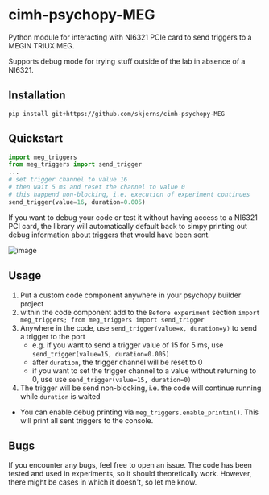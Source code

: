 # cimh-psychopy-MEG

Python module for interacting with NI6321 PCIe card to send triggers to a MEGIN TRIUX MEG.

Supports debug mode for trying stuff outside of the lab in absence of a NI6321.

## Installation

`pip install git+https://github.com/skjerns/cimh-psychopy-MEG`

## Quickstart

```Python
import meg_triggers
from meg_triggers import send_trigger
...
# set trigger channel to value 16 
# then wait 5 ms and reset the channel to value 0
# this happend non-blocking, i.e. execution of experiment continues
send_trigger(value=16, duration=0.005)
```

If you want to debug your code or test it without having access to a NI6321 PCI card, the library will automatically default back to simpy printing out debug information about triggers that would have been sent.

![image](https://github.com/skjerns/cimh-psychopy-MEG/assets/14980558/2804ad4f-1b7b-47f3-a4c1-add9e052c142)


## Usage

1. Put a custom code component anywhere in your psychopy builder project
2. within the code component add to the `Before experiment` section `import meg_triggers; from meg_triggers import send_trigger`
3. Anywhere in the code, use `send_trigger(value=x, duration=y)` to send a trigger to the port
    - e.g. if you want to send a trigger value of 15 for 5 ms, use `send_trigger(value=15, duration=0.005)`
    - after `duration`, the trigger channel will be reset to 0
    - if you want to set the trigger channel to a value without returning to 0, use use `send_trigger(value=15, duration=0)`
5. The trigger will be send non-blocking, i.e. the code will continue running while `duration` is waited


- You can enable debug printing via `meg_triggers.enable_printin()`. This will print all sent triggers to the console.

## Bugs

If you encounter any bugs, feel free to open an issue. The code has been tested and used in experiments, so it should theoretically work. However, there might be cases in which it doesn't, so let me know.
